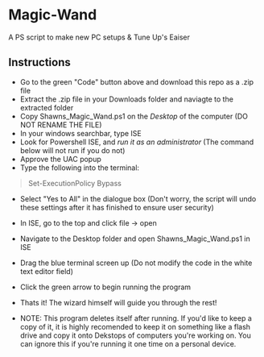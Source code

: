 # Magic-Wand
A PS script to make new PC setups &amp; Tune Up's Eaiser

## Instructions
- Go to the green "Code" button above and download this repo as a .zip file
- Extract the .zip file in your Downloads folder and naviagte to the extracted folder
- Copy Shawns_Magic_Wand.ps1 on the *Desktop* of the computer (DO NOT RENAME THE FILE)
- In your windows searchbar, type ISE
- Look for Powershell ISE, and *run it as an administrator* (The command below will not run if you do not)
- Approve the UAC popup
- Type the following into the terminal:

 > Set-ExecutionPolicy Bypass 

- Select "Yes to All" in the dialogue box (Don't worry, the script will undo these settings after it has finished to ensure user security)
- In ISE, go to the top and click file -> open
- Navigate to the Desktop folder and open Shawns_Magic_Wand.ps1 in ISE
- Drag the blue terminal screen up (Do not modify the code in the white text editor field)
- Click the green arrow to begin running the program
- Thats it! The wizard himself will guide you through the rest!

- NOTE: This program deletes itself after running. If you'd like to keep a copy of it, it is highly recomended to keep it on something like a flash drive and copy it onto Dekstops of computers you're working on. You can ignore this if you're running it one time on a personal device.






